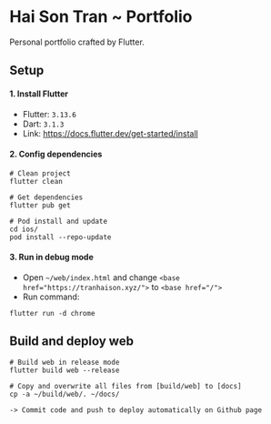# Hai Son Tran ~ Portfolio
Personal portfolio crafted by Flutter.

## Setup

#### 1. Install Flutter
- Flutter: `3.13.6`
- Dart: `3.1.3`
- Link: https://docs.flutter.dev/get-started/install

#### 2. Config dependencies
```
# Clean project
flutter clean

# Get dependencies
flutter pub get

# Pod install and update
cd ios/
pod install --repo-update
```

#### 3. Run in debug mode
- Open `~/web/index.html` and change `<base href="https://tranhaison.xyz/">` to `<base href="/">`
- Run command:
```
flutter run -d chrome
```

## Build and deploy web
```
# Build web in release mode
flutter build web --release

# Copy and overwrite all files from [build/web] to [docs]
cp -a ~/build/web/. ~/docs/

-> Commit code and push to deploy automatically on Github page 
```
